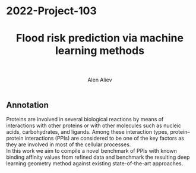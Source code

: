 # 2022-Project-103
<div align="center">
  <H1>
    Flood risk prediction via machine learning methods
  </H1>
  <br><br>
  Alen Aliev
</div><br>

## Annotation
Proteins are involved in several biological reactions by means of interactions with other proteins or
with other molecules such as nucleic acids, carbohydrates, and ligands. Among these interaction
types, protein–protein interactions (PPIs) are considered to be one of the key factors as they are
involved in most of the cellular processes. \
In this work we aim to compile a novel benchmark of PPIs with known binding affinity values from refined data and benchmark the resulting deep learning geometry method against existing state-of-the-art approaches.
